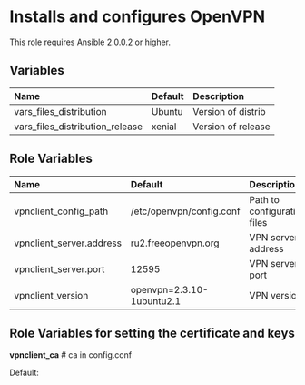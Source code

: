 Installs and configures OpenVPN
=====================

This role requires Ansible 2.0.0.2 or higher.

Variables
--------------

| Name                          | Default                                                       | Description                                                                                            |
|:------------------------------|:--------------------------------------------------------------|:-------------------------------------------------------------------------------------------------------|
| vars_files_distribution            | Ubuntu                                                       | Version of distrib   
| vars_files_distribution_release           | xenial                                                       | Version of release  

Role Variables
--------------

| Name                          | Default                                                       | Description                                                                                            |
|:------------------------------|:--------------------------------------------------------------|:-------------------------------------------------------------------------------------------------------|
| vpnclient_config_path         | /etc/openvpn/config.conf                                                       | Path to configuration files  
| vpnclient_server.address            | ru2.freeopenvpn.org                                                       | VPN server address  
| vpnclient_server.port            | 12595                                                       | VPN server port 
| vpnclient_version            | openvpn=2.3.10-1ubuntu2.1                                                       | VPN version 

Role Variables for setting the certificate and keys
--------------

**vpnclient_ca** # ca in config.conf

Default:

